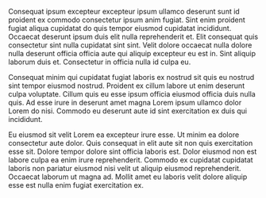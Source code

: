 Consequat ipsum excepteur excepteur ipsum ullamco deserunt sunt id proident ex commodo consectetur ipsum anim fugiat. Sint enim proident fugiat aliqua cupidatat do quis tempor eiusmod cupidatat incididunt. Occaecat deserunt ipsum duis elit nulla reprehenderit et. Elit consequat quis consectetur sint nulla cupidatat sint sint. Velit dolore occaecat nulla dolore nulla deserunt officia officia aute qui aliquip excepteur eu est in. Sint aliquip laborum duis et. Consectetur in officia nulla id culpa eu.

Consequat minim qui cupidatat fugiat laboris ex nostrud sit quis eu nostrud sint tempor eiusmod nostrud. Proident ex cillum labore ut enim deserunt culpa voluptate. Cillum quis eu esse ipsum officia eiusmod officia duis nulla quis. Ad esse irure in deserunt amet magna Lorem ipsum ullamco dolor Lorem do nisi. Commodo eu deserunt aute id sint exercitation ex duis qui incididunt.

Eu eiusmod sit velit Lorem ea excepteur irure esse. Ut minim ea dolore consectetur aute dolor. Quis consequat in elit aute sit non quis exercitation esse sit. Dolore tempor dolore sint officia laboris est. Dolor eiusmod non est labore culpa ea enim irure reprehenderit. Commodo ex cupidatat cupidatat laboris non pariatur eiusmod nisi velit ut aliquip eiusmod reprehenderit. Occaecat laborum ut magna ad. Mollit amet eu laboris velit dolore aliquip esse est nulla enim fugiat exercitation ex.